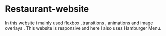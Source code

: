 # Restaurant-website
In this website i mainly used flexbox , transitions , animations  and image overlays . This website is responsive and here I also uses Hamburger Menu. 
